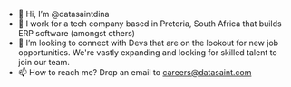 - 👋 Hi, I’m @datasaintdina
- 👀 I work for a tech company based in Pretoria, South Africa that builds ERP software (amongst others) 
- 💞️ I’m looking to connect with Devs that are on the lookout for new job opportunities. We're vastly expanding and looking for skilled talent to join our team.
- 📫 How to reach me? Drop an email to careers@datasaint.com

<!---
datasaintdina/datasaintdina is a ✨ special ✨ repository because its `README.md` (this file) appears on your GitHub profile.
You can click the Preview link to take a look at your changes.
--->
